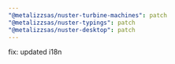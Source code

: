 ```yaml
---
"@metalizzsas/nuster-turbine-machines": patch
"@metalizzsas/nuster-typings": patch
"@metalizzsas/nuster-desktop": patch
---
```


fix: updated i18n
